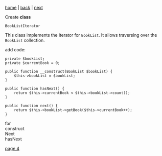 [home](./page01.md) | [back](./page02.md) | [next](./page04.md)

Create **class**
```
BookListIterator
```
This class implements the iterator for `BookList`. It allows traversing over the `BookList` collection.

add code:
```
private $bookList;
private $currentBook = 0;

public function __construct(BookList $bookList) {
    $this->bookList = $bookList;
}

public function hasNext() {
    return $this->currentBook < $this->bookList->count();
}

public function next() {
    return $this->bookList->getBook($this->currentBook++);
}
```
for<br/>
construct<br/>
Next<br/>
hasNext

[page 4](./page04.md)
